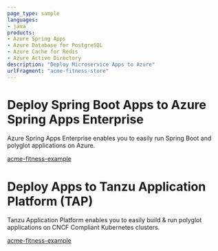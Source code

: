 ```yaml
---
page_type: sample
languages:
- java
products:
- Azure Spring Apps
- Azure Database for PostgreSQL
- Azure Cache for Redis
- Azure Active Directory
description: "Deploy Microservice Apps to Azure"
urlFragment: "acme-fitness-store"
---
```


# Deploy Spring Boot Apps to Azure Spring Apps Enterprise

Azure Spring Apps Enterprise enables you to easily run Spring Boot and polyglot applications on Azure.

[acme-fitness-example](./azure-spring-apps-enterprise/README.md)

# Deploy Apps to Tanzu Application Platform (TAP)

Tanzu Application Platform enables you to easily build & run polyglot applications on CNCF Compliant Kubernetes clusters.

[acme-fitness-example](./tanzu-application-platform/README.md)


